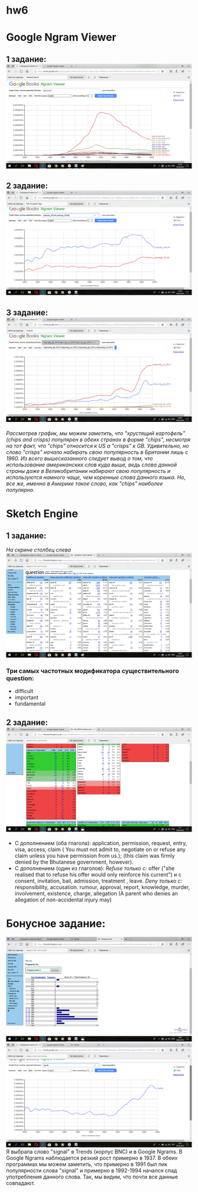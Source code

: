 # hw6
# Google Ngram Viewer
## 1 задание: ![](https://github.com/VeronikaVolodina/hw6/blob/master/Безымянный.png)
## 2 задание: ![](https://github.com/VeronikaVolodina/hw6/blob/master/Безымянный2.png)
## 3 задание: ![](https://github.com/VeronikaVolodina/hw6/blob/master/Безымянный3.png) 
*Рассмотрев график,  мы можем заметить, что "хрустящий картофель"(chips and crisps) популярен в обеих странах в форме "chips", несмотря на тот факт, что "chips" относится к US а "crisps" к GB. Удивительно, но слово "crisps" начало набирать свою популярность в Британии лишь с 1960. Из всего вышесказанного следует вывод о том, что использование американских слов куда выше, ведь слова данной страны даже в Великобритании набирают свою популярность и используются намного чаще, чем коренные слова данного языка. Но, все же, именно в Америке такое слово, как "chips" наиболее популярно.*
# Sketch Engine
## 1 задание:
*На скрине столбец слева* ![](https://github.com/VeronikaVolodina/hw6/blob/master/Безымянный4.png)
### Три самых частотных модификатора существительного question: 
+ difficult
+ important
+ fundamental
## 2 задание: ![](https://github.com/VeronikaVolodina/hw6/blob/master/Безымянный5.png)
+ С дополнением (оба глагола): application, permission, request, entry, visa, access, claim ( You must not admit to, negotiate on or 	refuse 	any claim unless you have permission from us.); (this claim was firmly 	denied 	by the Bhutanese government, however). 
+ С дополнением (один из глаголов): *Refuse только с:* offer ("she realised that to 	refuse 	his offer would only reinforce his current") и с consent, invitation, bail, admission, treatment , leave.
*Deny только с:*  responsibility, accusation. rumour, approval, report, knowledge, murder, involvement, existence, charge, allegation
(A parent who 	denies 	an allegation of non-accidental injury may) 
# Бонусное задание:
![](https://github.com/VeronikaVolodina/hw6/blob/master/Безымянный6%2B.png)
![](https://github.com/VeronikaVolodina/hw6/blob/master/Безымянный6.png)
Я выбрала слово "signal" в Trends (корпус BNC) и в Google Ngrams. В Google Ngrams наблюдается резкий рост примерно в 1937. В обеих программах мы можем заметить, что примерно в 1991 был пик популярности слова "signal" и примерно в 1992-1994 начался спад употребления данного слова. Так, мы видим, что почти все данные совпадают. 
